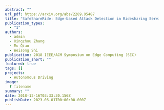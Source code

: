 ```yaml
---
abstract: ""
url_pdf: https://arxiv.org/abs/2209.05487
title: "SafeShareRide: Edge-based Attack Detection in Ridesharing Services"
publication_types:
  - "1"
authors:
  - admin
  - Xingzhou Zhang
  - Mu Qiao
  - Weisong Shi
publication: 2018 IEEE/ACM Symposium on Edge Computing (SEC)
publication_short: ""
featured: true
tags: []
projects:
  - Autonomous Driving
image:
  ? filename
summary: ""
date: 2018-12-16T03:33:30.156Z
publishDate: 2023-06-01T00:00:00.000Z
---
```

